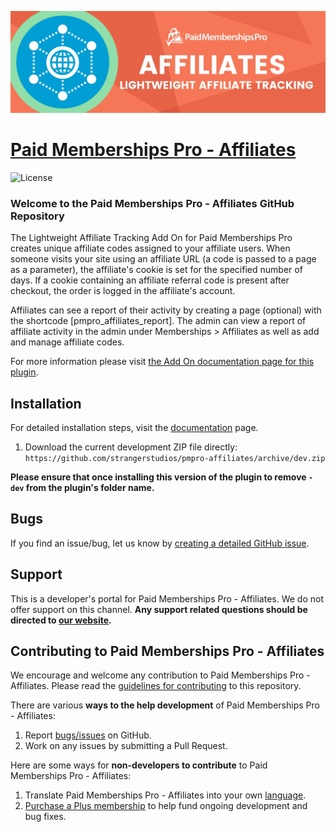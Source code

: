 ![](pmpro-affiliates-banner.jpg)

# [Paid Memberships Pro - Affiliates](https://www.paidmembershipspro.com/add-ons/pmpro-lightweight-affiliate-tracking/) #
[comment]: # (Generate badges from shields.io, only works for .org plugins to get other stats etc. We'd have to create our own endpoints for Premium plugins)

![License](https://img.shields.io/badge/license-GPL--2.0%2B-red.svg?style=flat-square)

### Welcome to the Paid Memberships Pro - Affiliates GitHub Repository

The Lightweight Affiliate Tracking Add On for Paid Memberships Pro creates unique affiliate codes assigned to your affiliate users. When someone visits your site using an affiliate URL (a code is passed to a page as a parameter), the affiliate's cookie is set for the specified number of days. If a cookie containing an affiliate referral code is present after checkout, the order is logged in the affiliate's account.

Affiliates can see a report of their activity by creating a page (optional) with the shortcode [pmpro_affiliates_report]. The admin can view a report of affiliate activity in the admin under Memberships > Affiliates as well as add and manage affiliate codes.

For more information please visit [the Add On documentation page for this plugin](https://www.paidmembershipspro.com/add-ons/pmpro-lightweight-affiliate-tracking/).

## Installation ##
For detailed installation steps, visit the [documentation](https://www.paidmembershipspro.com/add-ons/pmpro-lightweight-affiliate-tracking/) page.

1. Download the current development ZIP file directly: `https://github.com/strangerstudios/pmpro-affiliates/archive/dev.zip`

**Please ensure that once installing this version of the plugin to remove `-dev` from the plugin's folder name.**

## Bugs ##
If you find an issue/bug, let us know by [creating a detailed GitHub issue](https://github.com/strangerstudios/pmpro-affiliates/issues/new/choose).

## Support ##
This is a developer's portal for Paid Memberships Pro - Affiliates. We do not offer support on this channel. **Any support related questions should be directed to [our website](https://www.paidmembershipspro.com/add-ons/pmpro-lightweight-affiliate-tracking/).**

## Contributing to Paid Memberships Pro - Affiliates ##
We encourage and welcome any contribution to Paid Memberships Pro - Affiliates. Please read the [guidelines for contributing](https://github.com/strangerstudios/pmpro-affiliates/blob/dev/.github/CONTRIBUTING.md) to this repository.

There are various **ways to the help development** of Paid Memberships Pro - Affiliates:

1. Report [bugs/issues](https://github.com/strangerstudios/pmpro-affiliates/issues/new/choose) on GitHub.
2. Work on any issues by submitting a Pull Request.

Here are some ways for **non-developers to contribute** to Paid Memberships Pro - Affiliates:

1. Translate Paid Memberships Pro - Affiliates into your own [language](https://www.paidmembershipspro.com/paid-memberships-pro-in-your-language/).
2. [Purchase a Plus membership](https://paidmembershipspro.com/pricing) to help fund ongoing development and bug fixes.
